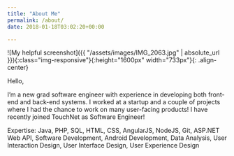 ```yaml
---
title: "About Me"
permalink: /about/
date: 2018-01-18T03:02:20+00:00

---
```

![My helpful screenshot]({{ "/assets/images/IMG_2063.jpg" | absolute_url }}){:class="img-responsive"}{:height="1600px" width="733px"}{: .align-center}


Hello,

I’m a new grad software engineer with experience in developing both front-end and back-end systems. I worked at a startup and a couple of projects where I had the chance to work on many user-facing products! I have recently joined TouchNet as Software Engineer!


Expertise: Java, PHP, SQL, HTML, CSS, AngularJS, NodeJS, Git, ASP.NET Web API, Software Development, Android Development, Data Analysis, User Interaction Design, User Interface Design, User Experience Design

